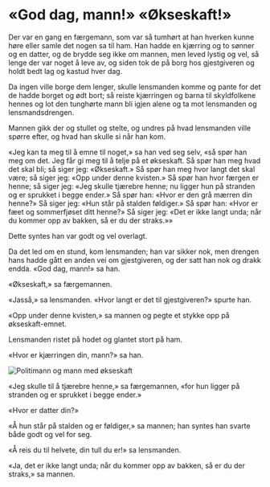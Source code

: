 # «God dag, mann!» «Økseskaft!»

Der var en gang en færgemann, som var så tumhørt at han hverken kunne høre eller samle det nogen sa til ham. Han hadde en kjærring og to sønner og en datter, og de brydde seg ikke om mannen, men leved lystig og vel, så lenge der var noget å leve av, og siden tok de på borg hos gjestgiveren og holdt bedt lag og kastud hver dag.

Da ingen ville borge dem lenger, skulle lensmanden komme og pante for det de hadde borget og ødt bort; så reiste kjærringen og barna til skyldfolkene hennes og lot den tunghørte mann bli igjen alene og ta mot lensmanden og lensmandsdrengen.

Mannen gikk der og stullet og stelte, og undres på hvad lensmanden ville spørre efter, og hvad han skulle si når han kom.

«Jeg kan ta meg til å emne til noget,» sa han ved seg selv, «så spør han meg om det. Jeg får gi meg til å telje på et økseskaft. Så spør han meg hvad det skal bli; så siger jeg: «Økseskaft.» Så spør han meg hvor langt det skal være; så siger jeg: «Opp under denne kvisten.» Så spør han hvor færgen er henne; så siger jeg: «Jeg skulle tjærebre henne; nu ligger hun på stranden og er sprukket i begge ender.» Så spør han: «Hvor er den grå mærren din henne?» Så siger jeg: «Hun står på stalden føldiger.» Så spør han: «Hvor er fæet og sommerfjøset ditt henne?» Så siger jeg: «Det er ikke langt unda; når du kommer opp av bakken, så er du der straks.»»

Dette syntes han var godt og vel overlagt.

Da det led om en stund, kom lensmanden; han var sikker nok, men drengen hans hadde gått en anden vei om gjestgiveren, og der satt han nok og drakk endda. «God dag, mann!» sa han.

«Økseskaft,» sa færgemannen.

«Jasså,» sa lensmanden. «Hvor langt er det til gjestgiveren?» spurte han.

«Opp under denne kvisten,» sa mannen og pegte et stykke opp på økseskaft-emnet.

Lensmanden ristet på hodet og glantet stort på ham.

«Hvor er kjærringen din, mann?» sa han.

![Politimann og mann med økseskaft](./gms1.png)

«Jeg skulle til å tjærebre henne,» sa færgemannen, «for hun ligger på stranden og er sprukket i begge ender.»

«Hvor er datter din?»

«Å hun står på stalden og er føldiger,» sa mannen; han syntes han svarte både godt og vel for seg.

«Å reis du til helvete, din tull du er!» sa lensmanden.

«Ja, det er ikke langt unda; når du kommer opp av bakken, så er du der straks,» sa mannen.

